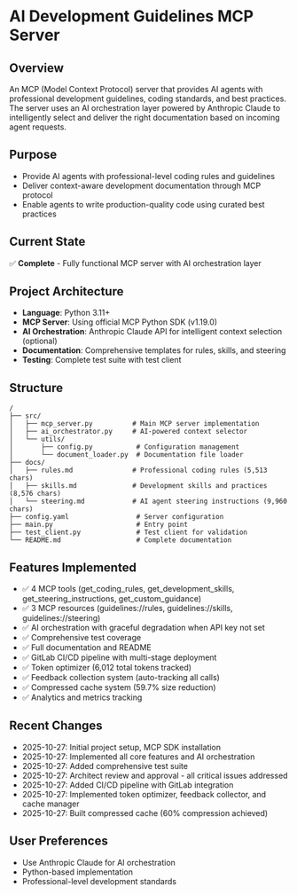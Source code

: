 # AI Development Guidelines MCP Server

## Overview
An MCP (Model Context Protocol) server that provides AI agents with professional development guidelines, coding standards, and best practices. The server uses an AI orchestration layer powered by Anthropic Claude to intelligently select and deliver the right documentation based on incoming agent requests.

## Purpose
- Provide AI agents with professional-level coding rules and guidelines
- Deliver context-aware development documentation through MCP protocol
- Enable agents to write production-quality code using curated best practices

## Current State
✅ **Complete** - Fully functional MCP server with AI orchestration layer

## Project Architecture
- **Language**: Python 3.11+
- **MCP Server**: Using official MCP Python SDK (v1.19.0)
- **AI Orchestration**: Anthropic Claude API for intelligent context selection (optional)
- **Documentation**: Comprehensive templates for rules, skills, and steering
- **Testing**: Complete test suite with test client

## Structure
```
/
├── src/
│   ├── mcp_server.py          # Main MCP server implementation
│   ├── ai_orchestrator.py     # AI-powered context selector
│   └── utils/
│       ├── config.py           # Configuration management
│       └── document_loader.py  # Documentation file loader
├── docs/
│   ├── rules.md               # Professional coding rules (5,513 chars)
│   ├── skills.md              # Development skills and practices (8,576 chars)
│   └── steering.md            # AI agent steering instructions (9,960 chars)
├── config.yaml                 # Server configuration
├── main.py                     # Entry point
├── test_client.py              # Test client for validation
└── README.md                   # Complete documentation
```

## Features Implemented
- ✅ 4 MCP tools (get_coding_rules, get_development_skills, get_steering_instructions, get_custom_guidance)
- ✅ 3 MCP resources (guidelines://rules, guidelines://skills, guidelines://steering)
- ✅ AI orchestration with graceful degradation when API key not set
- ✅ Comprehensive test coverage
- ✅ Full documentation and README
- ✅ GitLab CI/CD pipeline with multi-stage deployment
- ✅ Token optimizer (6,012 total tokens tracked)
- ✅ Feedback collection system (auto-tracking all calls)
- ✅ Compressed cache system (59.7% size reduction)
- ✅ Analytics and metrics tracking

## Recent Changes
- 2025-10-27: Initial project setup, MCP SDK installation
- 2025-10-27: Implemented all core features and AI orchestration
- 2025-10-27: Added comprehensive test suite
- 2025-10-27: Architect review and approval - all critical issues addressed
- 2025-10-27: Added CI/CD pipeline with GitLab integration
- 2025-10-27: Implemented token optimizer, feedback collector, and cache manager
- 2025-10-27: Built compressed cache (60% compression achieved)

## User Preferences
- Use Anthropic Claude for AI orchestration
- Python-based implementation
- Professional-level development standards
